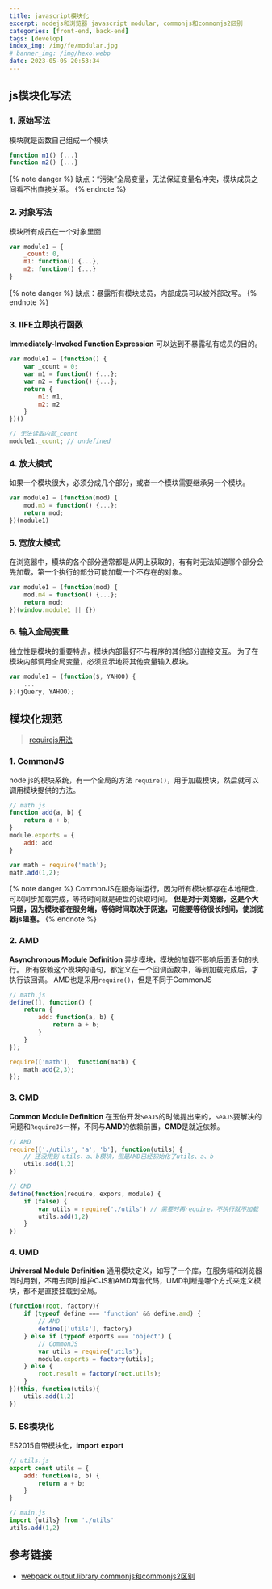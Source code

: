 ```yaml
---
title: javascript模块化
excerpt: nodejs和浏览器 javascript modular, commonjs和commonjs2区别
categories: [front-end, back-end]
tags: [develop]
index_img: /img/fe/modular.jpg
# banner_img: /img/hexo.webp
date: 2023-05-05 20:53:34
---
```

## js模块化写法

### 1. 原始写法
模块就是函数自己组成一个模块
```js
function m1() {...}
function m2() {...}
```
{% note danger %}
缺点：“污染”全局变量，无法保证变量名冲突，模块成员之间看不出直接关系。
{% endnote %}

### 2. 对象写法
模块所有成员在一个对象里面
```javascript
var module1 = {
    _count: 0,
    m1: function() {...},
    m2: function() {...}
}
```
{% note danger %}
缺点：暴露所有模块成员，内部成员可以被外部改写。
{% endnote %}

### 3. IIFE立即执行函数
__Immediately-Invoked Function Expression__ 可以达到不暴露私有成员的目的。
```js
var module1 = (function() {
    var _count = 0;
    var m1 = function() {...};
    var m2 = function() {...};
    return {
        m1: m1,
        m2: m2
    }
})()

// 无法读取内部_count
module1._count; // undefined
```

### 4. 放大模式
如果一个模块很大，必须分成几个部分，或者一个模块需要继承另一个模块。
```js
var module1 = (function(mod) {
    mod.m3 = function() {...};
    return mod;
})(module1)
```

### 5. 宽放大模式
在浏览器中，模块的各个部分通常都是从网上获取的，有有时无法知道哪个部分会先加载，第一个执行的部分可能加载一个不存在的对象。
```js
var module1 = (function(mod) {
    mod.m4 = function() {...};
    return mod;
})(window.module1 || {})
```

### 6. 输入全局变量
独立性是模块的重要特点，模块内部最好不与程序的其他部分直接交互。
为了在模块内部调用全局变量，必须显示地将其他变量输入模块。
```js
var module1 = (function($, YAHOO) {
    ...
})(jQuery, YAHOO);
```

## 模块化规范
> [requirejs用法](https://www.ruanyifeng.com/blog/2012/11/require_js.html)
### 1. CommonJS
node.js的模块系统，有一个全局的方法 `require()`，用于加载模块，然后就可以调用模块提供的方法。
```js
// math.js
function add(a, b) {
    return a + b;
}
module.exports = {
    add: add
}
```

```js
var math = require('math');
math.add(1,2);
```
{% note danger %}
CommonJS在服务端运行，因为所有模块都存在本地硬盘，可以同步加载完成，等待时间就是硬盘的读取时间。
__但是对于浏览器，这是个大问题，因为模块都在服务端，等待时间取决于网速，可能要等待很长时间，使浏览器js阻塞。__
{% endnote %}

### 2. AMD
__Asynchronous Module Definition__  异步模块，模块的加载不影响后面语句的执行。
所有依赖这个模块的语句，都定义在一个回调函数中，等到加载完成后，才执行该回调。
AMD也是采用`require()`，但是不同于CommonJS
```js
// math.js
define([], function() {
    return {
        add: function(a, b) {
            return a + b;
        }
    }
});
```
```js
require(['math'],  function(math) {
    math.add(2,3);
});
```

### 3. CMD
__Common Module Definition__ 在玉伯开发`SeaJS`的时候提出来的，`SeaJS`要解决的问题和`RequireJS`一样，不同与**AMD**的依赖前置，**CMD**是就近依赖。
```javascript
// AMD
require(['./utils', 'a', 'b'], function(utils) {
    // 还没用到 utils、a、b模块，但是AMD已经初始化了utils、a、b
    utils.add(1,2)
})

// CMD
define(function(require, expors, module) {
    if (false) {
        var utils = require('./utils') // 需要时再require，不执行就不加载
        utils.add(1,2)
    }
})
```

### 4. UMD
__Universal Module Definition__ 通用模块定义，如写了一个库，在服务端和浏览器同时用到，不用去同时维护CJS和AMD两套代码，UMD判断是哪个方式来定义模块，都不是直接挂载到全局。
```javascript
(function(root, factory){
    if (typeof define === 'function' && define.amd) {
        // AMD
        define(['utils'], factory)
    } else if (typeof exports === 'object') {
        // CommonJS
        var utils = require('utils');
        module.exports = factory(utils);
    } else {
        root.result = factory(root.utils);
    }
})(this, function(utils){
    utils.add(1,2)
})
```

### 5. ES模块化
ES2015自带模块化，__import__ __export__

```javascript
// utils.js
export const utils = {
    add: function(a, b) {
        return a + b;
    }
}

// main.js
import {utils} from './utils'
utils.add(1,2)
```

## 参考链接

- [webpack output.library commonjs和commonjs2区别](https://juejin.cn/post/7140619769853509640)